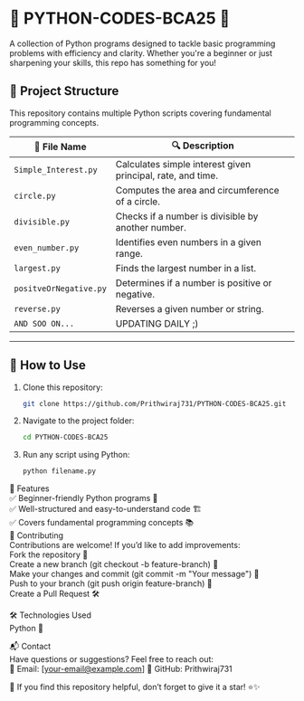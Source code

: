 # 🐍 PYTHON-CODES-BCA25 🚀  
A collection of Python programs designed to tackle basic programming problems with efficiency and clarity. Whether you're a beginner or just sharpening your skills, this repo has something for you!  

## 📂 **Project Structure**  
This repository contains multiple Python scripts covering fundamental programming concepts.  

| 📜 File Name           | 🔍 Description |
|------------------------|--------------|
| `Simple_Interest.py`   | Calculates simple interest given principal, rate, and time. |
| `circle.py`           | Computes the area and circumference of a circle. |
| `divisible.py`        | Checks if a number is divisible by another number. |
| `even_number.py`      | Identifies even numbers in a given range. |
| `largest.py`         | Finds the largest number in a list. |
| `positveOrNegative.py` | Determines if a number is positive or negative. |
| `reverse.py`         | Reverses a given number or string. |
| `AND SOO ON...`      | UPDATING DAILY ;)

---

## 🚀 **How to Use**  
1. Clone this repository:  
   ```sh
   git clone https://github.com/Prithwiraj731/PYTHON-CODES-BCA25.git
2. Navigate to the project folder:
   ```sh
   cd PYTHON-CODES-BCA25
3. Run any script using Python:
   ```python
   python filename.py
📌 Features <br>
✅ Beginner-friendly Python programs 🐍<br>
✅ Well-structured and easy-to-understand code 🏗️<br>
✅ Covers fundamental programming concepts 📚
<br>
🤝 Contributing <br>
Contributions are welcome! If you’d like to add improvements:
<br>
Fork the repository 🍴<br>
Create a new branch (git checkout -b feature-branch) 🌿<br>
Make your changes and commit (git commit -m "Your message") 📝<br>
Push to your branch (git push origin feature-branch) 🚀<br>
Create a Pull Request 🛠️<br>

🛠 Technologies Used<br>
Python 🐍<br>

📬 Contact<br>
Have questions or suggestions? Feel free to reach out:<br>
📧 Email: [your-email@example.com]
🐙 GitHub: Prithwiraj731

🌟 If you find this repository helpful, don’t forget to give it a star! ⭐✨
